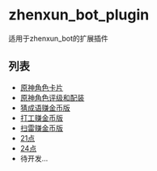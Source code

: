 # zhenxun_bot_plugin
适用于zhenxun_bot的扩展插件

## 列表
- [原神角色卡片](https://github.com/CRAZYShimakaze/zhenxun_extensive_plugin/tree/main/genshin_role_card)
- [原神角色评级和配装](https://github.com/CRAZYShimakaze/zhenxun_plugin/tree/main/genshin_equip_recommand)
- [猜成语赚金币版](https://github.com/CRAZYShimakaze/zhenxun_extensive_plugin/tree/main/guess_riddle)
- [打工赚金币版](https://github.com/CRAZYShimakaze/zhenxun_extensive_plugin/tree/main/work)
- [扫雷赚金币版](https://github.com/CRAZYShimakaze/zhenxun_extensive_plugin/tree/main/minesweeper)
- [21点](https://github.com/CRAZYShimakaze/zhenxun_extensive_plugin/tree/main/21_point)
- [24点](https://github.com/CRAZYShimakaze/zhenxun_extensive_plugin/tree/main/24_point)
- 待开发...
